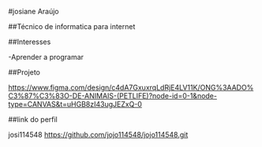#josiane Araújo


##Técnico de informatica para internet 


##Interesses 

-Aprender a programar 

##Projeto 

https://www.figma.com/design/c4dA7GxuxrqLdRjE4LV11K/ONG%3AADO%C3%87%C3%83O-DE-ANIMAIS-(PETLIFE)?node-id=0-1&node-type=CANVAS&t=uHGB8zI43ugJEZxQ-0

##link do perfil 

josi114548 https://github.com/jojo114548/jojo114548.git
